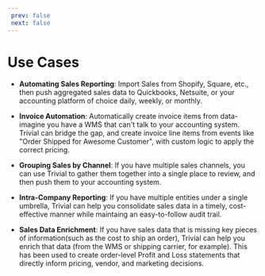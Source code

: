 ```yaml
---
 prev: false
 next: false
---
```


# Use Cases

- **Automating Sales Reporting**: Import Sales from Shopify, Square, etc., then push aggregated sales data to Quickbooks, Netsuite, or your accounting platform of choice daily, weekly, or monthly.

- **Invoice Automation**: Automatically create invoice items from data- imagine you have a WMS that can't talk to your accounting system. Trivial can bridge the gap, and create invoice line items from events like "Order Shipped for Awesome Customer", with custom logic to apply the correct pricing.

- **Grouping Sales by Channel**: If you have multiple sales channels, you can use Trivial to gather them together into a single place to review, and then push them to your accounting system.

- **Intra-Company Reporting**: If you have multiple entities under a single umbrella, Trivial can help you consolidate sales data in a timely, cost-effective manner while maintaing an easy-to-follow audit trail.

- **Sales Data Enrichment**: If you have sales data that is missing key pieces of information(such as the cost to ship an order), Trivial can help you enrich that data (from the WMS or shipping carrier, for example). This has been used to create order-level Profit and Loss statements that directly inform pricing, vendor, and marketing decisions.
